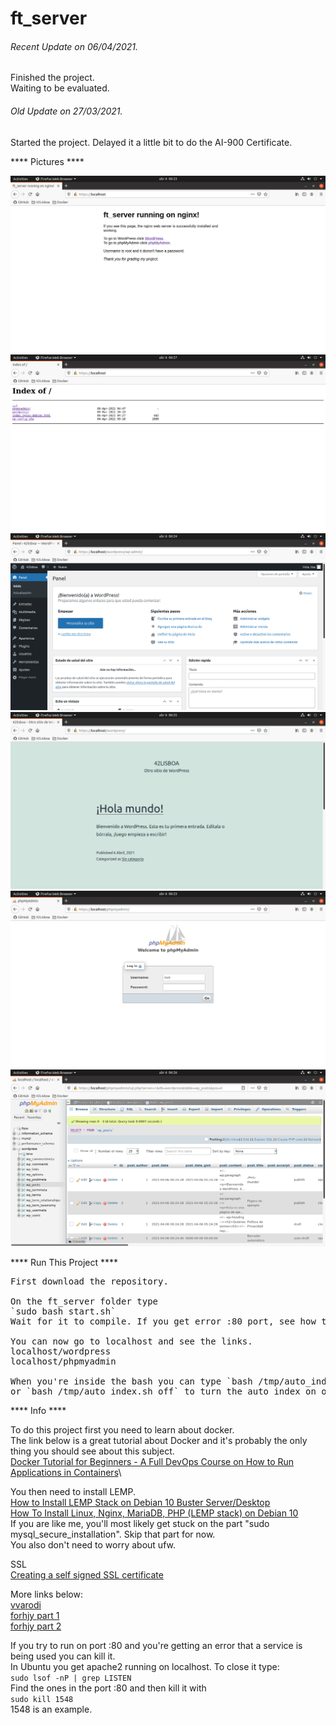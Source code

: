 # ft_server

###### <i>Recent Update on 06/04/2021.</i>
Finished the project.\
Waiting to be evaluated.

###### <i>Old Update on 27/03/2021.</i>
Started the project.
Delayed it a little bit to do the AI-900 Certificate.

**** Pictures ****

![GitHub Logo](/extras/images/image1.png)\
![GitHub Logo](/extras/images/image6.png)\
![GitHub Logo](/extras/images/image3.png)\
![GitHub Logo](/extras/images/image4.png)\
![GitHub Logo](/extras/images/image2.png)\
![GitHub Logo](/extras/images/image5.png)

**** Run This Project ****

<pre>
First download the repository. 

On the ft_server folder type 
`sudo bash start.sh`
Wait for it to compile. If you get error :80 port, see how to solve it below.

You can now go to localhost and see the links.
localhost/wordpress
localhost/phpmyadmin

When you're inside the bash you can type `bash /tmp/auto_index.sh on`
or `bash /tmp/auto_index.sh off` to turn the auto_index on or off.
</pre>



**** Info ****

To do this project first you need to learn about docker.\
The link below is a great tutorial about Docker and it's probably the only thing you should see about this subject.\
[Docker Tutorial for Beginners - A Full DevOps Course on How to Run Applications in Containers](https://www.youtube.com/watch?v=fqMOX6JJhGo)\

You then need to install LEMP.\
[How to Install LEMP Stack on Debian 10 Buster Server/Desktop](https://www.linuxbabe.com/debian/install-lemp-stack-debian-10-buster)\
[How To Install Linux, Nginx, MariaDB, PHP (LEMP stack) on Debian 10](https://www.digitalocean.com/community/tutorials/how-to-install-linux-nginx-mariadb-php-lemp-stack-on-debian-10)\
If you are like me, you'll most likely get stuck on the part "sudo mysql_secure_installation". Skip that part for now.\
You also don't need to worry about ufw.

SSL\
[Creating a self signed SSL certificate](https://linuxize.com/post/creating-a-self-signed-ssl-certificate/)

More links below:\
[vvarodi](https://github.com/vvarodi/ft_server)\
[forhjy part 1](https://forhjy.medium.com/how-to-install-lemp-wordpress-on-debian-buster-by-using-dockerfile-1-75ddf3ede861)\
[forhjy part 2](https://forhjy.medium.com/42-ft-server-how-to-install-lemp-wordpress-on-debian-buster-by-using-dockerfile-2-4042adb2ab2c)


If you try to run on port :80 and you're getting an error that a service is being used you can kill it.\
In Ubuntu you get apache2 running on localhost. To close it type:\
`sudo lsof -nP | grep LISTEN` \
Find the ones in the port :80 and then kill it with\
`sudo kill 1548`\
1548 is an example.
